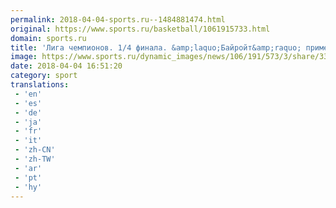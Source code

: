 ```yaml
---
permalink: 2018-04-04-sports.ru--1484881474.html
original: https://www.sports.ru/basketball/1061915733.html
domain: sports.ru
title: 'Лига чемпионов. 1/4 финала. &amp;laquo;Байройт&amp;raquo; примет «Людвигсбург», &amp;laquo;Страсбур&amp;raquo; сыграет с АЕКом и другие матчи'
image: https://www.sports.ru/dynamic_images/news/106/191/573/3/share/33670b.png
date: 2018-04-04 16:51:20
category: sport
translations: 
 - 'en'
 - 'es'
 - 'de'
 - 'ja'
 - 'fr'
 - 'it'
 - 'zh-CN'
 - 'zh-TW'
 - 'ar'
 - 'pt'
 - 'hy'
---
```


